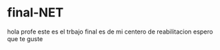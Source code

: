 # final-NET
hola profe este es el trbajo final es de mi centero de reabilitacion espero que te guste
